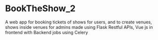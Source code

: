 # BookTheShow_2
A web app for booking tickets of shows for users, and to create venues, shows inside venues for admins made using Flask Restful APIs, Vue js in frontend with Backend jobs using Celery
